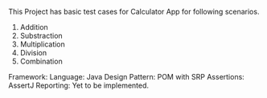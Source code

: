 This Project has basic test cases for Calculator App for following scenarios.
1. Addition
2. Substraction
3. Multiplication
4. Division
5. Combination

 Framework:
 Language: Java
 Design Pattern: POM with SRP
 Assertions: AssertJ
 Reporting: Yet to be implemented.
